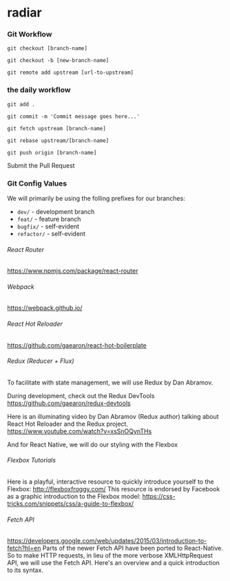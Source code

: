 # radiar

### Git Workflow
```
git checkout [branch-name]
```
```
git checkout -b [new-branch-name]
```
```
git remote add upstream [url-to-upstream]
```

### the daily workflow
```
git add .
```
```
git commit -m 'Commit message goes here...'
```
```
git fetch upstream [branch-name]
```
```
git rebase upstream/[branch-name]
```
```
git push origin [branch-name]
```
Submit the Pull Request


### Git Config Values
We will primarily be using the folling prefixes for our branches:
* `dev/` - development branch
* `feat/` - feature branch
* `bugfix/` - self-evident
* `refactor/` - self-evident

###### React Router
https://www.npmjs.com/package/react-router

###### Webpack
https://webpack.github.io/

###### React Hot Reloader
https://github.com/gaearon/react-hot-boilerplate

###### Redux (Reducer + Flux)
To facilitate with state management, we will use Redux by Dan Abramov.

During development, check out the Redux DevTools
https://github.com/gaearon/redux-devtools

Here is an illuminating video by Dan Abramov (Redux author) talking about React Hot Reloader and the Redux project.
https://www.youtube.com/watch?v=xsSnOQynTHs

And for React Native, we will do our styling with the Flexbox
###### Flexbox Tutorials
Here is a playful, interactive resource to quickly introduce yourself to the Flexbox:
http://flexboxfroggy.com/
This resource is endorsed by Facebook as a graphic introduction to the Flexbox model:
https://css-tricks.com/snippets/css/a-guide-to-flexbox/

###### Fetch API
https://developers.google.com/web/updates/2015/03/introduction-to-fetch?hl=en
Parts of the newer Fetch API have been ported to React-Native. So to make HTTP requests, in lieu of the more verbose XMLHttpRequest API, we will use the Fetch API. Here's an overview and a quick introduction to its syntax.

